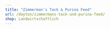 ```yaml
---
title: "Zimmerman's Tack & Purina Feed"
url: /dayton/zimmermans-tack-und-purina-feed/
shop: Landwirtschaftlich
---
```

